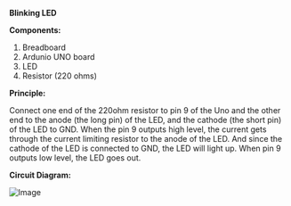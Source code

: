 **Blinking LED**

**Components:**

1) Breadboard
2) Ardunio UNO board
3) LED
4) Resistor (220 ohms)

**Principle:** 

Connect one end of the 220ohm resistor to pin 9 of the Uno and the other end to the anode (the long pin) of the LED, and the cathode (the short pin) of the LED to GND. When the pin 9 outputs high level, the current gets through the current limiting resistor to the anode of the LED. And since the cathode of the LED is connected to GND, the LED will light up. When pin 9 outputs low level, the LED goes out.

**Circuit Diagram:**

![Image](https://github.com/user-attachments/assets/30731ba0-6f43-4d19-b351-ebad40eac257)